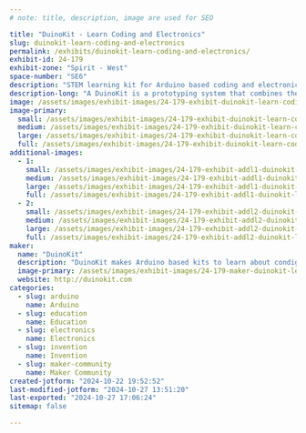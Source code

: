```yaml
---
# note: title, description, image are used for SEO

title: "DuinoKit - Learn Coding and Electronics"
slug: duinokit-learn-coding-and-electronics
permalink: /exhibits/duinokit-learn-coding-and-electronics/
exhibit-id: 24-179
exhibit-zone: "Spirit - West"
space-number: "SE6"
description: "STEM learning kit for Arduino based coding and electronics. "
description-long: "A DuinoKit is a prototyping system that combines the power of coding with the versatility of electronics. It consists of an Arduino microcontroller board, a breadboard, various electronic components, and a set of tutorials to guide you through the learning process."
image: /assets/images/exhibit-images/24-179-exhibit-duinokit-learn-coding-and-electronics-avatar-kit-small-8464-large.JPG
image-primary: 
  small: /assets/images/exhibit-images/24-179-exhibit-duinokit-learn-coding-and-electronics-avatar-kit-small-8464-small.JPG
  medium: /assets/images/exhibit-images/24-179-exhibit-duinokit-learn-coding-and-electronics-avatar-kit-small-8464-medium.JPG
  large: /assets/images/exhibit-images/24-179-exhibit-duinokit-learn-coding-and-electronics-avatar-kit-small-8464-large.JPG
  full: /assets/images/exhibit-images/24-179-exhibit-duinokit-learn-coding-and-electronics-avatar-kit-small-8464-full.JPG
additional-images: 
  - 1:
    small: /assets/images/exhibit-images/24-179-exhibit-addl1-duinokit-learn-coding-and-electronics-ess-and-jr-kit-package-small.jpg
    medium: /assets/images/exhibit-images/24-179-exhibit-addl1-duinokit-learn-coding-and-electronics-ess-and-jr-kit-package-medium.jpg
    large: /assets/images/exhibit-images/24-179-exhibit-addl1-duinokit-learn-coding-and-electronics-ess-and-jr-kit-package-large.jpg
    full: /assets/images/exhibit-images/24-179-exhibit-addl1-duinokit-learn-coding-and-electronics-ess-and-jr-kit-package-full.jpg
  - 2:
    small: /assets/images/exhibit-images/24-179-exhibit-addl2-duinokit-learn-coding-and-electronics-ess-and-jr-kit-package-6294-small.jpg
    medium: /assets/images/exhibit-images/24-179-exhibit-addl2-duinokit-learn-coding-and-electronics-ess-and-jr-kit-package-6294-medium.jpg
    large: /assets/images/exhibit-images/24-179-exhibit-addl2-duinokit-learn-coding-and-electronics-ess-and-jr-kit-package-6294-large.jpg
    full: /assets/images/exhibit-images/24-179-exhibit-addl2-duinokit-learn-coding-and-electronics-ess-and-jr-kit-package-6294-full.jpg
maker: 
  name: "DuinoKit"
  description: "DuinoKit makes Arduino based kits to learn about condign and electronics."
  image-primary: /assets/images/exhibit-images/24-179-maker-duinokit-learn-coding-and-electronics-avatar-kit-small-medium.JPG
  website: http://duinokit.com
categories: 
  - slug: arduino
    name: Arduino
  - slug: education
    name: Education
  - slug: electronics
    name: Electronics
  - slug: invention
    name: Invention
  - slug: maker-community
    name: Maker Community
created-jotform: "2024-10-22 19:52:52"
last-modified-jotform: "2024-10-27 13:51:20"
last-exported: "2024-10-27 17:06:24"
sitemap: false

---
```

